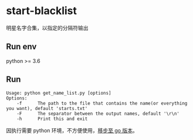 # start-blacklist
明星名字合集，以指定的分隔符输出

## Run env
python >= 3.6

## Run
```
Usage: python get_name_list.py [options]
Options:
    -f      The path to the file that contains the name(or everything you want), default 'starts.txt'
    -F      The separator between the output names, default '\r\n'
    -h      Print this and exit
```

因执行需要 python 环境，不方便使用，[移步至 go 版本](https://github.com/ignorantshr/split-list)。
